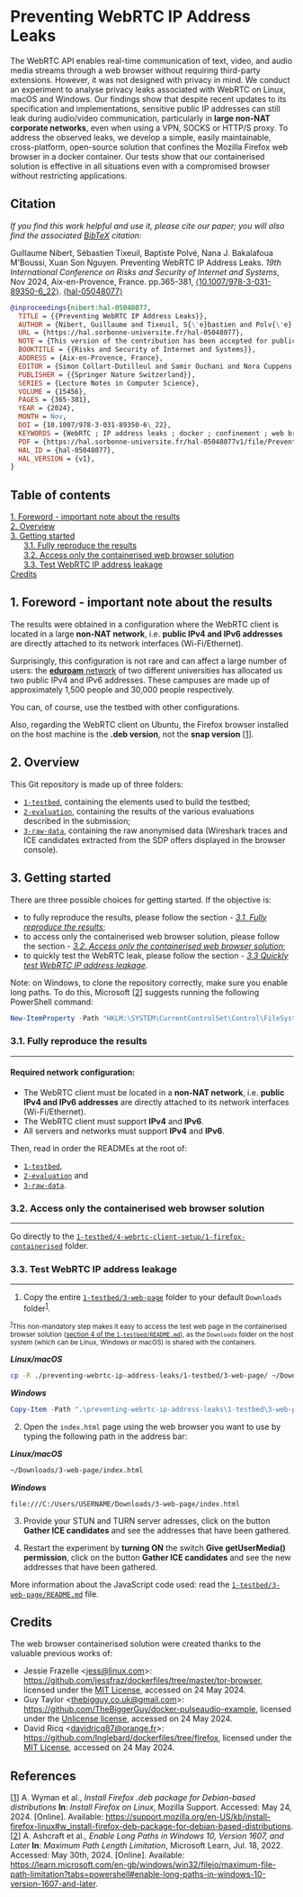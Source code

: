 # Preventing WebRTC IP Address Leaks

The WebRTC API enables real-time communication of text, video, and audio media streams through a web browser without requiring third-party extensions. However, it was not designed with privacy in mind. We conduct an experiment to analyse privacy leaks associated with WebRTC on Linux, macOS and Windows. Our findings show that despite recent updates to its specification and implementations, sensitive public IP addresses can still leak during audio/video communication, particularly in **large non-NAT corporate networks**, even when using a VPN, SOCKS or HTTP/S proxy. To address the observed leaks, we develop a simple, easily maintainable, cross-platform, open-source solution that confines the Mozilla Firefox web browser in a docker container.
Our tests show that our containerised solution is effective in all situations even with a compromised browser without restricting applications.

## Citation

*If you find this work helpful and use it, please cite our paper; you will also find the associated [BibTeX](https://hal.sorbonne-universite.fr/hal-05048077v1/bibtex) citation:*

Guillaume Nibert, Sébastien Tixeuil, Baptiste Polvé, Nana J. Bakalafoua M'Boussi, Xuan Son Nguyen. Preventing WebRTC IP Address Leaks. *19th International Conference on Risks and Security of Internet and Systems*, Nov 2024, Aix-en-Provence, France. pp.365-381, [⟨10.1007/978-3-031-89350-6_22⟩](https://doi.org/10.1007/978-3-031-89350-6_22). [⟨hal-05048077⟩](https://hal.science/hal-05048077v1)


```bibtex
@inproceedings{nibert:hal-05048077,
  TITLE = {{Preventing WebRTC IP Address Leaks}},
  AUTHOR = {Nibert, Guillaume and Tixeuil, S{\'e}bastien and Polv{\'e}, Baptiste and Bakalafoua M'Boussi, Nana J. and Nguyen, Xuan Son},
  URL = {https://hal.sorbonne-universite.fr/hal-05048077},
  NOTE = {This version of the contribution has been accepted for publication, after peer review but is not the Version of Record and does not reflect post-acceptance improvements, or any corrections. The Version of Record is available online at: http://dx.doi.org/10.1007/978-3-031-89350-6\_22. Use of this Accepted Version is subject to the publisher's Accepted Manuscript terms of use https://www.springernature.com/gp/open-research/policies/accepted-manuscript-terms},
  BOOKTITLE = {{Risks and Security of Internet and Systems}},
  ADDRESS = {Aix-en-Provence, France},
  EDITOR = {Simon Collart-Dutilleul and Samir Ouchani and Nora Cuppens and Fr{\'e}d{\'e}ric Cuppens},
  PUBLISHER = {{Springer Nature Switzerland}},
  SERIES = {Lecture Notes in Computer Science},
  VOLUME = {15456},
  PAGES = {365-381},
  YEAR = {2024},
  MONTH = Nov,
  DOI = {10.1007/978-3-031-89350-6\_22},
  KEYWORDS = {WebRTC ; IP address leaks ; docker ; confinement ; web browser ; privacy ; virtual private networks},
  PDF = {https://hal.sorbonne-universite.fr/hal-05048077v1/file/Preventing%20WebRTC%20IP%20Address%20Leaks.pdf},
  HAL_ID = {hal-05048077},
  HAL_VERSION = {v1},
}
```


## Table of contents

[1. Foreword - important note about the results](#1-foreword---important-note-about-the-results)  
[2. Overview](#2-overview)  
[3. Getting started](#3-getting-started)  
&nbsp;&nbsp;&nbsp;&nbsp;&nbsp;&nbsp;[3.1. Fully reproduce the results](#31-fully-reproduce-the-results)  
&nbsp;&nbsp;&nbsp;&nbsp;&nbsp;&nbsp;[3.2. Access only the containerised web browser solution](#32-access-only-the-containerised-web-browser-solution)  
&nbsp;&nbsp;&nbsp;&nbsp;&nbsp;&nbsp;[3.3. Test WebRTC IP address leakage](#33-test-webrtc-ip-address-leakage)  
[Credits](#credits)


## 1. Foreword - important note about the results

The results were obtained in a configuration where the WebRTC client is located in a large **non-NAT network**, i.e. **public IPv4 and IPv6 addresses** are directly attached to its network interfaces (Wi-Fi/Ethernet).

Surprisingly, this configuration is not rare and can affect a large number of users: the [**eduroam** network](https://eduroam.org/) of two different universities has allocated us two public IPv4 and IPv6 addresses. These campuses are made up of approximately 1,500 people and 30,000 people respectively.

You can, of course, use the testbed with other configurations.

Also, regarding the WebRTC client on Ubuntu, the Firefox browser installed on the host machine is the **.deb version**, not the **snap version** [[1](#references)]. 

## 2. Overview

This Git repository is made up of three folders:
 - [`1-testbed`](1-testbed/README.md), containing the elements used to build the testbed;
 - [`2-evaluation`](2-evaluation/README.md), containing the results of the various evaluations described in the submission;
 - [`3-raw-data`](3-raw-data/README.md), containing the raw anonymised data (Wireshark traces and ICE candidates extracted from the SDP offers displayed in the browser console).


## 3. Getting started

There are three possible choices for getting started.  If the objective is:
 - to fully reproduce the results, please follow the section - *[3.1. Fully reproduce the results](#reproduce)*;
 - to access only the containerised web browser solution, please follow the section - *[3.2. Access only the containerised web browser solution](#containerised)*;
 - to quickly test the WebRTC leak, please follow the section - *[3.3 Quickly test WebRTC IP address leakage](#test)*.

Note: on Windows, to clone the repository correctly, make sure you enable long paths. To do this, Microsoft [[2](#references)] suggests running the following PowerShell command:

```powershell
New-ItemProperty -Path "HKLM:\SYSTEM\CurrentControlSet\Control\FileSystem" -Name "LongPathsEnabled" -Value 1 -PropertyType DWORD -Force
```

### <a name="reproduce"></a>3.1. Fully reproduce the results
---

#### Required network configuration:
 - The WebRTC client must be located in a **non-NAT network**, i.e. **public IPv4 and IPv6 addresses** are directly attached to its network interfaces (Wi-Fi/Ethernet).
 - The WebRTC client must support **IPv4** and **IPv6**.
 - All servers and networks must support **IPv4** and **IPv6**.

Then, read in order the READMEs at the root of:
 - [`1-testbed`](1-testbed),
 - [`2-evaluation`](2-evaluation) and
 - [`3-raw-data`](3-raw-data).

### <a name="containerised"></a>3.2. Access only the containerised web browser solution
---

Go directly to the [`1-testbed/4-webrtc-client-setup/1-firefox-containerised`](1-testbed/4-webrtc-client-setup/1-firefox-containerised) folder.


### <a name="test"></a>3.3. Test WebRTC IP address leakage
---

1. Copy the entire [`1-testbed/3-web-page`](1-testbed/3-web-page) folder to your default `Downloads` folder<sup>[1](#footnote-1)</sup>.

<small><sup>[1](#3-testing-the-webrtc-ip-adress-leak)</sup>This non-mandatory step makes it easy to access the test web page in the containerised browser solution ([section 4 of the `1-testbed/README.md`](1-testbed/README.md#42-containerised-web-browser-solution)), as the `Downloads` folder on the host system (which can be Linux, Windows or macOS) is shared with the containers.</small>

***Linux/macOS***

```bash
cp -R ./preventing-webrtc-ip-address-leaks/1-testbed/3-web-page/ ~/Downloads
```

***Windows***

```powershell
Copy-Item -Path ".\preventing-webrtc-ip-address-leaks\1-testbed\3-web-page\" -Destination "$USERPROFILE\Downloads" -Recurse
```


2. Open the `index.html` page using the web browser you want to use by typing the following path in the address bar:

***Linux/macOS***

```bash
~/Downloads/3-web-page/index.html
```

***Windows***

```
file:///C:/Users/USERNAME/Downloads/3-web-page/index.html
```

3. Provide your STUN and TURN server adresses, click on the button **Gather ICE candidates** and see the addresses that have been gathered.

4. Restart the experiment by **turning ON** the switch **Give getUserMedia() permission**, click on the button **Gather ICE candidates** and see the new addresses that have been gathered.

More information about the JavaScript code used: read the [`1-testbed/3-web-page/README.md`](1-testbed/3-web-page/README.md) file.

## Credits

The web browser containerised solution were created thanks to the valuable previous works of:
* Jessie Frazelle \<jess@linux.com>: https://github.com/jessfraz/dockerfiles/tree/master/tor-browser, licensed under the [MIT License](https://opensource.org/license/mit), accessed on 24 May 2024.
* Guy Taylor \<thebigguy.co.uk@gmail.com>: https://github.com/TheBiggerGuy/docker-pulseaudio-example, licensed under the [Unlicense license](https://unlicense.org/), accessed on 24 May 2024.
* David Ricq \<davidricq87@orange.fr>: https://github.com/Inglebard/dockerfiles/tree/firefox, licensed under the [MIT License](https://opensource.org/license/mit), accessed on 24 May 2024.


## References

[[1](#1-foreword---important-note-about-the-results)] A. Wyman et al., *Install Firefox .deb package for Debian-based distributions* **In**: *Install Firefox on Linux*, Mozilla Support. Accessed: May 24, 2024. [Online]. Available: https://support.mozilla.org/en-US/kb/install-firefox-linux#w_install-firefox-deb-package-for-debian-based-distributions.  
[[2](#3-getting-started)] A. Ashcraft et al., *Enable Long Paths in Windows 10, Version 1607, and Later* **In**: *Maximum Path Length Limitation*, Microsoft Learn, Jul. 18, 2022. Accessed: May 30th, 2024. [Online]. Available: https://learn.microsoft.com/en-gb/windows/win32/fileio/maximum-file-path-limitation?tabs=powershell#enable-long-paths-in-windows-10-version-1607-and-later.
